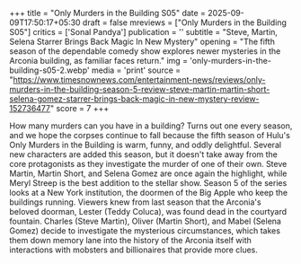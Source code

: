 +++
title = "Only Murders in the Building S05"
date = 2025-09-09T17:50:17+05:30
draft = false
mreviews = ["Only Murders in the Building S05"]
critics = ['Sonal Pandya']
publication = ''
subtitle = "Steve, Martin, Selena Starrer Brings Back Magic In New Mystery"
opening = "The fifth season of the dependable comedy show explores newer mysteries in the Arconia building, as familiar faces return."
img = 'only-murders-in-the-building-s05-2.webp'
media = 'print'
source = "https://www.timesnownews.com/entertainment-news/reviews/only-murders-in-the-building-season-5-review-steve-martin-martin-short-selena-gomez-starrer-brings-back-magic-in-new-mystery-review-152736477"
score = 7
+++

How many murders can you have in a building? Turns out one every season, and we hope the corpses continue to fall because the fifth season of Hulu's Only Murders in the Building is warm, funny, and oddly delightful. Several new characters are added this season, but it doesn't take away from the core protagonists as they investigate the murder of one of their own. Steve Martin, Martin Short, and Selena Gomez are once again the highlight, while Meryl Streep is the best addition to the stellar show. Season 5 of the series looks at a New York institution, the doormen of the Big Apple who keep the buildings running. Viewers knew from last season that the Arconia's beloved doorman, Lester (Teddy Coluca), was found dead in the courtyard fountain. Charles (Steve Martin), Oliver (Martin Short), and Mabel (Selena Gomez) decide to investigate the mysterious circumstances, which takes them down memory lane into the history of the Arconia itself with interactions with mobsters and billionaires that provide more clues.
